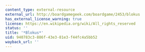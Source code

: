 ```yaml
---
content_type: external-resource
external_url: http://boardgamegeek.com/boardgame/2453/blokus
has_external_license_warning: true
license: https://en.wikipedia.org/wiki/All_rights_reserved
status: ''
title: '*Blokus*'
uid: 940783c3-886f-43e3-81e3-f44fc4a5bb52
wayback_url: ''
---
```

